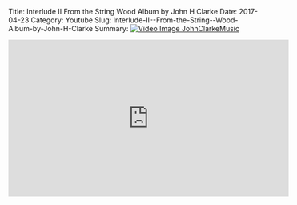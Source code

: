 Title: Interlude II  From the String  Wood Album by John H Clarke
Date: 2017-04-23
Category: Youtube
Slug: Interlude-II--From-the-String--Wood-Album-by-John-H-Clarke
Summary: <a href="/Interlude-II--From-the-String--Wood-Album-by-John-H-Clarke.html/"><img src="https://i.ytimg.com/vi/R4_wJBO7RrE/hqdefault.jpg" alt="Video Image JohnClarkeMusic"></a>

<iframe width="560" height="315" src="https://www.youtube.com/embed/R4_wJBO7RrE" title="YouTube video player" frameborder="0" allow="accelerometer; autoplay; clipboard-write; encrypted-media; gyroscope; picture-in-picture" allowfullscreen></iframe>

